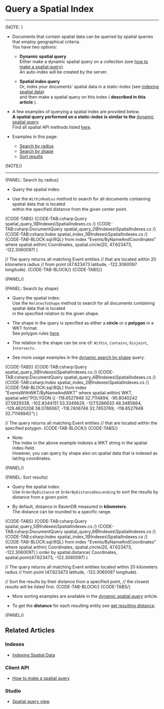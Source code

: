 # Query a Spatial Index

---

{NOTE: }

* Documents that contain spatial data can be queried by spatial queries that employ geographical criteria.  
  You have two options:

    * __Dynamic spatial query__  
      Either make a dynamic spatial query on a collection (see [how to make a spatial query](../../client-api/session/querying/how-to-make-a-spatial-query)).  
      An auto-index will be created by the server.

    * __Spatial index query__  
      Or, index your documents' spatial data in a static-index (see [indexing spatial data](../../indexes/indexing-spatial-data))  
      and then make a spatial query on this index ( __described in this article__ ).

* A few examples of querying a spatial index are provided below.  
  __A spatial query performed on a static-index is similar to the__ [dynamic spatial query](../../client-api/session/querying/how-to-make-a-spatial-query).  
  Find all spatial API methods listed [here](../../client-api/session/querying/how-to-make-a-spatial-query#spatial-api).  

* Examples in this page:
    * [Search by radius](../../indexes/querying/spatial#search-by-radius)
    * [Search by shape](../../indexes/querying/spatial#search-by-shape)
    * [Sort results](../../indexes/querying/spatial#sort-results)

{NOTE/}

---

{PANEL: Search by radius}

* Query the spatial index:

* Use the `WithinRadius` method to search for all documents containing spatial data that is located  
  within the specified distance from the given center point.

{CODE-TABS}
{CODE-TAB:csharp:Query spatial_query_1@Indexes\SpatialIndexes.cs /}
{CODE-TAB:csharp:DocumentQuery spatial_query_2@Indexes\SpatialIndexes.cs /}
{CODE-TAB:csharp:Index spatial_index_1@Indexes\SpatialIndexes.cs /}
{CODE-TAB-BLOCK:sql:RQL}
from index "Events/ByNameAndCoordinates"
where spatial.within(
    Coordinates,
    spatial.circle(20, 47.623473, -122.3060097)
)

// The query returns all matching Event entities
// that are located within 20 kilometers radius
// from point (47.623473 latitude, -122.3060097 longitude).
{CODE-TAB-BLOCK/}
{CODE-TABS/}

{PANEL/}

{PANEL: Search by shape}

* Query the spatial index:  
  Use the `RelatesToShape` method to search for all documents containing spatial data that is located  
  in the specified relation to the given shape.

* The shape in the query is specified as either a __circle__ or a __polygon__ in a WKT format.  
  See polygon rules [here](../../client-api/session/querying/how-to-make-a-spatial-query#polygonRules).

* The relation to the shape can be one of: `Within`, `Contains`, `Disjoint`, `Intersects`.

* See more usage examples in the [dynamic search by shape](../../client-api/session/querying/how-to-make-a-spatial-query#search-by-shape) query.

{CODE-TABS}
{CODE-TAB:csharp:Query spatial_query_3@Indexes\SpatialIndexes.cs /}
{CODE-TAB:csharp:DocumentQuery spatial_query_4@Indexes\SpatialIndexes.cs /}
{CODE-TAB:csharp:Index spatial_index_2@Indexes\SpatialIndexes.cs /}
{CODE-TAB-BLOCK:sql:RQL}
from index "EventsWithWKT/ByNameAndWKT"
where spatial.within(
    WKT,
    spatial.wkt("POLYGON ((
        -118.6527948 32.7114894,
        -95.8040242 37.5929338,
        -102.8344151 53.3349629,
        -127.5286633 48.3485664,
        -129.4620208 38.0786067,
        -118.7406746 32.7853769,
        -118.6527948 32.7114894))")
)

// The query returns all matching Event entities
// that are located within the specified polygon.
{CODE-TAB-BLOCK/}
{CODE-TABS/}

* Note:  
  The index in the above example indexes a WKT string in the spatial index-field.  
  However, you can query by shape also on spatial data that is indexed as lat/lng coordinates.  

{PANEL/}

{PANEL: Sort results}

* Query the spatial index:  
  Use `OrderByDistance` or `OrderByDistanceDescending` to sort the results by distance from a given point.

* By default, distance in RavenDB measured in **kilometers**.  
  The distance can be rounded to a specific range.  

{CODE-TABS}
{CODE-TAB:csharp:Query spatial_query_5@Indexes\SpatialIndexes.cs /}
{CODE-TAB:csharp:DocumentQuery spatial_query_6@Indexes\SpatialIndexes.cs /}
{CODE-TAB:csharp:Index spatial_index_1@Indexes\SpatialIndexes.cs /}
{CODE-TAB-BLOCK:sql:RQL}
from index "Events/ByNameAndCoordinates"
where spatial.within(
    Coordinates,
    spatial.circle(20, 47.623473, -122.3060097)
)
order by spatial.distance(
    Coordinates,
    spatial.point(47.623473, -122.3060097)
)

// The query returns all matching Event entities located within 20 kilometers radius
// from point (47.623473 latitude, -122.3060097 longitude).

// Sort the results by their distance from a specified point,
// the closest results will be listed first.
{CODE-TAB-BLOCK/}
{CODE-TABS/}

* More sorting examples are available in the [dynamic spatial query](../../client-api/session/querying/how-to-make-a-spatial-query#spatial-sorting) article.

* To get the __distance__ for each resulting entity see [get resulting distance](../../client-api/session/querying/how-to-make-a-spatial-query#getResultingDistance).

{PANEL/}

## Related Articles

### Indexes

- [Indexing Spatial Data](../../indexes/indexing-spatial-data)

### Client API

- [How to make a spatial query](../../client-api/session/querying/how-to-make-a-spatial-query)

### Studio

- [Spatial query view](../../studio/database/queries/spatial-queries-map-view) 
